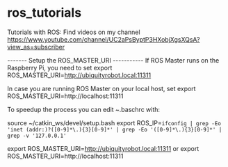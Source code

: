# ros_tutorials
Tutorials with ROS: Find videos on my channel https://www.youtube.com/channel/UC2aPsByptP3HXobjXgsXQsA?view_as=subscriber

------- Setup the ROS_MASTER_URI -----------
If ROS Master runs on the Raspberry Pi, you need to set 
export ROS_MASTER_URI=http://ubiquityrobot.local:11311

In case you are running ROS Master on your local host, set
export ROS_MASTER_URI=http://localhost:11311

To speedup the process you can edit ~.baschrc with:

source ~/catkin_ws/devel/setup.bash
export ROS_IP=`ifconfig | grep -Eo 'inet (addr:)?([0-9]*\.){3}[0-9]*' | grep -Eo '([0-9]*\.){3}[0-9]*' | grep -v '127.0.0.1'`

export ROS_MASTER_URI=http://ubiquityrobot.local:11311
or 
export ROS_MASTER_URI=http://localhost:11311

